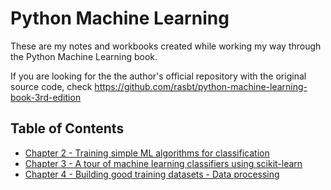 # Python Machine Learning 

These are my notes and workbooks created while working my way through the Python Machine Learning book.

If you are looking for the the author's official repository with the original source code, check https://github.com/rasbt/python-machine-learning-book-3rd-edition

## Table of Contents
- [Chapter 2 - Training simple ML algorithms for classification](02-training-simple-ml-alg/)
- [Chapter 3 - A tour of machine learning classifiers using scikit-learn](03-scikit-learn/)
- [Chapter 4 - Building good training datasets - Data processing](04-data-preprocessing/)
